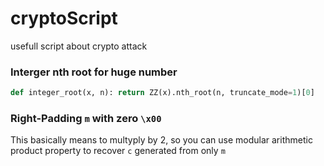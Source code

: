 # cryptoScript
usefull script about crypto attack



### Interger nth root for huge number
```py
def integer_root(x, n): return ZZ(x).nth_root(n, truncate_mode=1)[0]
```


### Right-Padding `m` with zero `\x00`
This basically means to multyply by 2, so you can use modular arithmetic product property to recover `c` generated from only `m`

